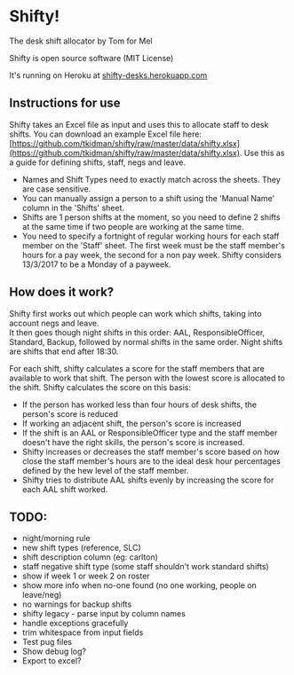 # Shifty! 
The desk shift allocator by Tom for Mel

Shifty is open source software (MIT License)

It's running on Heroku at [shifty-desks.herokuapp.com](http://shifty-desks.herokuapp.com)
 
## Instructions for use
 
Shifty takes an Excel file as input and uses this to allocate staff to desk shifts.
You can download an example Excel file here: 
[https://github.com/tkidman/shifty/raw/master/data/shifty.xlsx](https://github.com/tkidman/shifty/raw/master/data/shifty.xlsx).
Use this as a guide for defining shifts, staff, negs and leave.

* Names and Shift Types need to exactly match across the sheets.  They are case sensitive.
* You can manually assign a person to a shift using the 'Manual Name' column in the 'Shifts' sheet.
* Shifts are 1 person shifts at the moment, so you need to define 2 shifts at the same time if two people are working
at the same time.
* You need to specify a fortnight of regular working hours for each staff member on the 'Staff' sheet. 
The first week must be the staff member's hours for a pay week, 
the second for a non pay week. Shifty considers 13/3/2017 to be a Monday of a payweek.

## How does it work?

Shifty first works out which people can work which shifts, taking into account negs and leave.  
It then goes though night shifts in this order: AAL, ResponsibleOfficer, Standard, Backup, followed by normal shifts in the same order.
Night shifts are shifts that end after 18:30.

For each shift, shifty calculates a score for the staff members that are available to work that shift. The person with 
the lowest score is allocated to the shift. Shifty calculates the score on this basis:
* If the person has worked less than four hours of desk shifts, the person's score is reduced
* If working an adjacent shift, the person's score is increased
* If the shift is an AAL or ResponsibleOfficer type and the staff member doesn't have the right skills, the person's score is increased.
* Shifty increases or decreases the staff member's score based on how close the staff member's hours 
are to the ideal desk hour percentages defined by the hew level of the staff member.
* Shifty tries to distribute AAL shifts evenly by increasing the score for each AAL shift worked.
 
## TODO:
 * night/morning rule
 * new shift types (reference, SLC)
 * shift description column (eg: carlton)
 * staff negative shift type (some staff shouldn't work standard shifts)
 * show if week 1 or week 2 on roster
 * show more info when no-one found (no one working, people on leave/neg)
 * no warnings for backup shifts
 * shifty legacy - parse input by column names
 * handle exceptions gracefully
 * trim whitespace from input fields
 * Test pug files
 * Show debug log?
 * Export to excel?